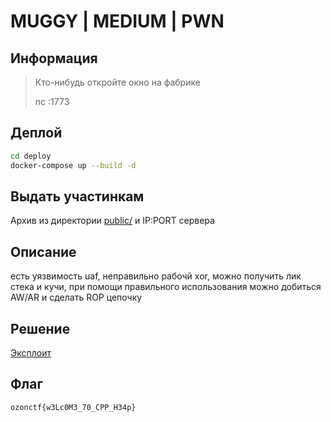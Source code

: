 # MUGGY | MEDIUM | PWN

## Информация

> Кто-нибудь откройте окно на фабрике
>
> nc <ip>:1773

## Деплой

```sh
cd deploy
docker-compose up --build -d
```

## Выдать участинкам

Архив из директории [public/](public/) и IP:PORT сервера

## Описание

есть уязвимость uaf, неправильно рабочй xor, можно получить лик стека и кучи, при помощи правильного использования можно добиться AW/AR и сделать ROP цепочку

## Решение

[Эксплоит](solve/exploit.py)

## Флаг

`ozonctf{w3Lc0M3_70_CPP_H34p}`


